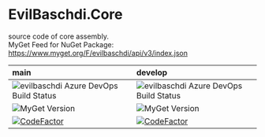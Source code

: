 # EvilBaschdi.Core

source code of core assembly.\
MyGet Feed for NuGet Package: <https://www.myget.org/F/evilbaschdi/api/v3/index.json>

| main                                                         | develop                                                            |
| :----------------------------------------------------------- | :----------------------------------------------------------------- |
| ![evilbaschdi Azure DevOps Build Status][buildStatusMain]    | ![evilbaschdi Azure DevOps Build Status][buildStatusDevelop]       |
| ![MyGet Version][myGetVersionMain]                           | ![MyGet Version][myGetVersionDevelop]                              |
| [![CodeFactor][codeFactorMainBadge]][codeFactorMainOverview] | [![CodeFactor][codeFactorDevelopBadge]][codeFactorDevelopOverview] |

[buildStatusMain]: https://dev.azure.com/evilbaschdi/Main/_apis/build/status/Core/EvilBaschdi.Core?branchName=main
[buildStatusDevelop]: https://dev.azure.com/evilbaschdi/Main/_apis/build/status/Core/EvilBaschdi.Core?branchName=develop
[myGetVersionMain]: https://img.shields.io/myget/evilbaschdi/v/EvilBaschdi.Core?label=MyGet
[myGetVersionDevelop]: https://img.shields.io/myget/evilbaschdi/vpre/EvilBaschdi.Core?label=MyGet
[codeFactorMainBadge]: https://www.codefactor.io/repository/github/evilbaschdi/evilbaschdi.core/badge/main
[codeFactorMainOverview]: https://www.codefactor.io/repository/github/evilbaschdi/evilbaschdi.core/overview/main
[codeFactorDevelopBadge]: https://www.codefactor.io/repository/github/evilbaschdi/evilbaschdi.core/badge/develop
[codeFactorDevelopOverview]: https://www.codefactor.io/repository/github/evilbaschdi/evilbaschdi.core/overview/develop